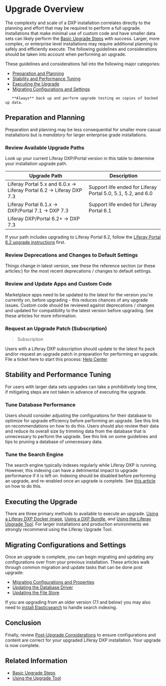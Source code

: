 # Upgrade Overview

The complexity and scale of a DXP installation correlates directly to the planning and effort that may be required to perform a full upgrade. Installations that make minimal use of custom code and have smaller data sets can likely perform the [Basic Upgrade Steps](./basic-upgrade-steps.md) with success. Larger, more complex, or enterprise level installations may require additional planning to safely and efficiently execute. The following guidelines and considerations should be taken into account when performing an upgrade.

These guidelines and considerations fall into the following major categories:

* [Preparation and Planning](#preparation-and-planning)
* [Stability and Performance Tuning](#stability-and-performance-tuning)
* [Executing the Upgrade](#executing-the-upgrade)
* [Migrating Configurations and Settings](#migrating-configurations-and-settings)

```warning::
   **Always** back up and perform upgrade testing on copies of backed up data.
```

## Preparation and Planning

Preparation and planning may be less consequential for smaller more casual installations but is *mandatory* for larger enterprise grade installations.

### Review Available Upgrade Paths

Look up your current Liferay DXP/Portal version in this table to determine your installation upgrade path.

| Upgrade Path                            | Description |
| --------------------------------------- | ----------- |
| Liferay Portal 5.x and 6.0.x &rarr; Liferay Portal 6.2 &rarr; Liferay DXP 7.3 | Support life ended for Liferay Portal 5.0, 5.1, 5.2, and 6.0 |
| Liferay Portal 6.1.x &rarr; DXP/Portal 7.1 &rarr; DXP 7.3 | Support life ended for Liferay Portal 6.1 |
| Liferay DXP/Portal 6.2+ &rarr; DXP 7.3      |             |

If your path includes upgrading to Liferay Portal 6.2, follow the [Liferay Portal 6.2 upgrade instructions](https://help.liferay.com/hc/en-us/articles/360017903232-Upgrading-Liferay) first.

### Review Deprecations and Changes to Default Settings

Things change in latest version, see these the reference section (or these articles:) for the most recent deprecations / changes to default settings.

### Review and Update Apps and Custom Code

Marketplace apps need to be updated to the latest for the version you're currently on, before upgrading - this reduces chances of any upgrade issues. Custom code should be reviewed against deprecations / changes and updated for compatibility to the latest version before upgrading. See these articles for more information.

### Request an Upgrade Patch (Subscription)

> Subscription

Users with a Liferay DXP subscription should update to the latest fix pack and/or request an upgrade patch in preparation for performing an upgrade. File a ticket here to start this process: [Help Center](link)

## Stability and Performance Tuning

For users with larger data sets upgrades can take a prohibitively long time, if mitigating steps are not taken in advance of executing the upgrade.

### Tune Database Performance

Users should consider adjusting the configurations for their database to optimize for upgrade efficiency before performing an upgrade. See this link on recommendations on how to do this. Users should also review their data and reduce its overall size by trimming data from the database that is unnecessary to perform the upgrade. See this link on some guidelines and tips to pruning a database of unnecessary data.

### Tune the Search Engine

The search engine typically indexes regularly while Liferay DXP is running. However, this indexing can have a detrimental impact to upgrade performance if it is left on. Indexing should be disabled before performing an upgrade, and re-enabled once an upgrade is complete. See [this article](link) on how to do this.

## Executing the Upgrade

There are three primary methods to available to execute an upgrade. [Using a Liferay DXP Docker image](./basic-upgrade-steps.md#using-the-latest-docker-image), [Using a DXP Bundle](./basic-upgrade-steps.md#using-the-latest-bundle), and [Using the Liferay Upgrade Tool](./using-the-liferay-upgrade-tool.md). For larger installations and production environments we strongly recommend using the Liferay Upgrade Tool.

## Migrating Configurations and Settings

Once an upgrade is complete, you can begin migrating and updating any configurations over from your previous installation. These articles walk through common migration and update tasks that can be done post upgrade:

* [Migrating Configurations and Properties](../configuration-and-infrastructure/migrating-configurations-and-properties.md)
* [Updating the Database Driver](../configuration-and-infrastructure/updating-the-database-driver.md)
* [Updating the File Store](../configuration-and-infrastructure/updating-the-file-store.md)

If you are upgrading from an older version (7.1 and below) you may also need to [install Elasticsearch](../configuration-and-infrastructure/dxp-and-elasticsearch.md) to handle search indexing.

## Conclusion

Finally, review [Post-Upgrade Considerations](./post-upgrade-considerations.md) to ensure configurations and content are correct for your upgraded Liferay DXP installation. Your upgrade is now complete.

## Related Information

* [Basic Upgrade Steps](./basic-upgrade-steps.md)
* [Using the Upgrade Tool](./using-the-upgrade-tool.md)
